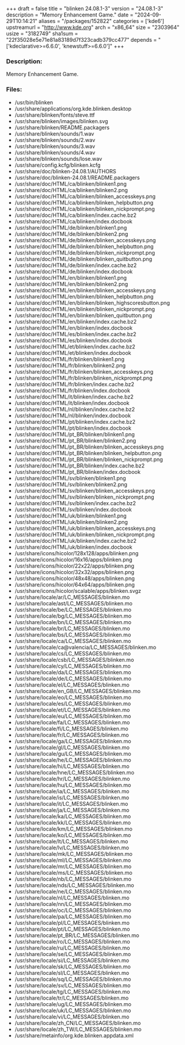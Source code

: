 +++
draft = false
title = "blinken 24.08.1-3"
version = "24.08.1-3"
description = "Memory Enhancement Game."
date = "2024-09-29T10:14:21"
aliases = "/packages/152822"
categories = ['kde6']
upstreamurl = "http://www.kde.org"
arch = "x86_64"
size = "2303964"
usize = "3182749"
sha1sum = "22f35028e5e71e81a83189d7f323cadb379cc477"
depends = "['kdeclarative>=6.6.0', 'knewstuff>=6.6.0']"
+++
### Description: 
Memory Enhancement Game.

### Files: 
* /usr/bin/blinken
* /usr/share/applications/org.kde.blinken.desktop
* /usr/share/blinken/fonts/steve.ttf
* /usr/share/blinken/images/blinken.svg
* /usr/share/blinken/README.packagers
* /usr/share/blinken/sounds/1.wav
* /usr/share/blinken/sounds/2.wav
* /usr/share/blinken/sounds/3.wav
* /usr/share/blinken/sounds/4.wav
* /usr/share/blinken/sounds/lose.wav
* /usr/share/config.kcfg/blinken.kcfg
* /usr/share/doc/blinken-24.08.1/AUTHORS
* /usr/share/doc/blinken-24.08.1/README.packagers
* /usr/share/doc/HTML/ca/blinken/blinken1.png
* /usr/share/doc/HTML/ca/blinken/blinken2.png
* /usr/share/doc/HTML/ca/blinken/blinken_accesskeys.png
* /usr/share/doc/HTML/ca/blinken/blinken_helpbutton.png
* /usr/share/doc/HTML/ca/blinken/blinken_nickprompt.png
* /usr/share/doc/HTML/ca/blinken/index.cache.bz2
* /usr/share/doc/HTML/ca/blinken/index.docbook
* /usr/share/doc/HTML/de/blinken/blinken1.png
* /usr/share/doc/HTML/de/blinken/blinken2.png
* /usr/share/doc/HTML/de/blinken/blinken_accesskeys.png
* /usr/share/doc/HTML/de/blinken/blinken_helpbutton.png
* /usr/share/doc/HTML/de/blinken/blinken_nickprompt.png
* /usr/share/doc/HTML/de/blinken/blinken_quitbutton.png
* /usr/share/doc/HTML/de/blinken/index.cache.bz2
* /usr/share/doc/HTML/de/blinken/index.docbook
* /usr/share/doc/HTML/en/blinken/blinken1.png
* /usr/share/doc/HTML/en/blinken/blinken2.png
* /usr/share/doc/HTML/en/blinken/blinken_accesskeys.png
* /usr/share/doc/HTML/en/blinken/blinken_helpbutton.png
* /usr/share/doc/HTML/en/blinken/blinken_highscoresbutton.png
* /usr/share/doc/HTML/en/blinken/blinken_nickprompt.png
* /usr/share/doc/HTML/en/blinken/blinken_quitbutton.png
* /usr/share/doc/HTML/en/blinken/index.cache.bz2
* /usr/share/doc/HTML/en/blinken/index.docbook
* /usr/share/doc/HTML/es/blinken/index.cache.bz2
* /usr/share/doc/HTML/es/blinken/index.docbook
* /usr/share/doc/HTML/et/blinken/index.cache.bz2
* /usr/share/doc/HTML/et/blinken/index.docbook
* /usr/share/doc/HTML/fr/blinken/blinken1.png
* /usr/share/doc/HTML/fr/blinken/blinken2.png
* /usr/share/doc/HTML/fr/blinken/blinken_accesskeys.png
* /usr/share/doc/HTML/fr/blinken/blinken_nickprompt.png
* /usr/share/doc/HTML/fr/blinken/index.cache.bz2
* /usr/share/doc/HTML/fr/blinken/index.docbook
* /usr/share/doc/HTML/it/blinken/index.cache.bz2
* /usr/share/doc/HTML/it/blinken/index.docbook
* /usr/share/doc/HTML/nl/blinken/index.cache.bz2
* /usr/share/doc/HTML/nl/blinken/index.docbook
* /usr/share/doc/HTML/pt/blinken/index.cache.bz2
* /usr/share/doc/HTML/pt/blinken/index.docbook
* /usr/share/doc/HTML/pt_BR/blinken/blinken1.png
* /usr/share/doc/HTML/pt_BR/blinken/blinken2.png
* /usr/share/doc/HTML/pt_BR/blinken/blinken_accesskeys.png
* /usr/share/doc/HTML/pt_BR/blinken/blinken_helpbutton.png
* /usr/share/doc/HTML/pt_BR/blinken/blinken_nickprompt.png
* /usr/share/doc/HTML/pt_BR/blinken/index.cache.bz2
* /usr/share/doc/HTML/pt_BR/blinken/index.docbook
* /usr/share/doc/HTML/sv/blinken/blinken1.png
* /usr/share/doc/HTML/sv/blinken/blinken2.png
* /usr/share/doc/HTML/sv/blinken/blinken_accesskeys.png
* /usr/share/doc/HTML/sv/blinken/blinken_nickprompt.png
* /usr/share/doc/HTML/sv/blinken/index.cache.bz2
* /usr/share/doc/HTML/sv/blinken/index.docbook
* /usr/share/doc/HTML/uk/blinken/blinken1.png
* /usr/share/doc/HTML/uk/blinken/blinken2.png
* /usr/share/doc/HTML/uk/blinken/blinken_accesskeys.png
* /usr/share/doc/HTML/uk/blinken/blinken_nickprompt.png
* /usr/share/doc/HTML/uk/blinken/index.cache.bz2
* /usr/share/doc/HTML/uk/blinken/index.docbook
* /usr/share/icons/hicolor/128x128/apps/blinken.png
* /usr/share/icons/hicolor/16x16/apps/blinken.png
* /usr/share/icons/hicolor/22x22/apps/blinken.png
* /usr/share/icons/hicolor/32x32/apps/blinken.png
* /usr/share/icons/hicolor/48x48/apps/blinken.png
* /usr/share/icons/hicolor/64x64/apps/blinken.png
* /usr/share/icons/hicolor/scalable/apps/blinken.svgz
* /usr/share/locale/ar/LC_MESSAGES/blinken.mo
* /usr/share/locale/ast/LC_MESSAGES/blinken.mo
* /usr/share/locale/be/LC_MESSAGES/blinken.mo
* /usr/share/locale/bg/LC_MESSAGES/blinken.mo
* /usr/share/locale/bn/LC_MESSAGES/blinken.mo
* /usr/share/locale/br/LC_MESSAGES/blinken.mo
* /usr/share/locale/bs/LC_MESSAGES/blinken.mo
* /usr/share/locale/ca/LC_MESSAGES/blinken.mo
* /usr/share/locale/ca@valencia/LC_MESSAGES/blinken.mo
* /usr/share/locale/cs/LC_MESSAGES/blinken.mo
* /usr/share/locale/csb/LC_MESSAGES/blinken.mo
* /usr/share/locale/cy/LC_MESSAGES/blinken.mo
* /usr/share/locale/da/LC_MESSAGES/blinken.mo
* /usr/share/locale/de/LC_MESSAGES/blinken.mo
* /usr/share/locale/el/LC_MESSAGES/blinken.mo
* /usr/share/locale/en_GB/LC_MESSAGES/blinken.mo
* /usr/share/locale/eo/LC_MESSAGES/blinken.mo
* /usr/share/locale/es/LC_MESSAGES/blinken.mo
* /usr/share/locale/et/LC_MESSAGES/blinken.mo
* /usr/share/locale/eu/LC_MESSAGES/blinken.mo
* /usr/share/locale/fa/LC_MESSAGES/blinken.mo
* /usr/share/locale/fi/LC_MESSAGES/blinken.mo
* /usr/share/locale/fr/LC_MESSAGES/blinken.mo
* /usr/share/locale/ga/LC_MESSAGES/blinken.mo
* /usr/share/locale/gl/LC_MESSAGES/blinken.mo
* /usr/share/locale/gu/LC_MESSAGES/blinken.mo
* /usr/share/locale/he/LC_MESSAGES/blinken.mo
* /usr/share/locale/hi/LC_MESSAGES/blinken.mo
* /usr/share/locale/hne/LC_MESSAGES/blinken.mo
* /usr/share/locale/hr/LC_MESSAGES/blinken.mo
* /usr/share/locale/hu/LC_MESSAGES/blinken.mo
* /usr/share/locale/ia/LC_MESSAGES/blinken.mo
* /usr/share/locale/is/LC_MESSAGES/blinken.mo
* /usr/share/locale/it/LC_MESSAGES/blinken.mo
* /usr/share/locale/ja/LC_MESSAGES/blinken.mo
* /usr/share/locale/ka/LC_MESSAGES/blinken.mo
* /usr/share/locale/kk/LC_MESSAGES/blinken.mo
* /usr/share/locale/km/LC_MESSAGES/blinken.mo
* /usr/share/locale/ko/LC_MESSAGES/blinken.mo
* /usr/share/locale/lt/LC_MESSAGES/blinken.mo
* /usr/share/locale/lv/LC_MESSAGES/blinken.mo
* /usr/share/locale/mk/LC_MESSAGES/blinken.mo
* /usr/share/locale/ml/LC_MESSAGES/blinken.mo
* /usr/share/locale/mr/LC_MESSAGES/blinken.mo
* /usr/share/locale/ms/LC_MESSAGES/blinken.mo
* /usr/share/locale/nb/LC_MESSAGES/blinken.mo
* /usr/share/locale/nds/LC_MESSAGES/blinken.mo
* /usr/share/locale/ne/LC_MESSAGES/blinken.mo
* /usr/share/locale/nl/LC_MESSAGES/blinken.mo
* /usr/share/locale/nn/LC_MESSAGES/blinken.mo
* /usr/share/locale/oc/LC_MESSAGES/blinken.mo
* /usr/share/locale/pa/LC_MESSAGES/blinken.mo
* /usr/share/locale/pl/LC_MESSAGES/blinken.mo
* /usr/share/locale/pt/LC_MESSAGES/blinken.mo
* /usr/share/locale/pt_BR/LC_MESSAGES/blinken.mo
* /usr/share/locale/ro/LC_MESSAGES/blinken.mo
* /usr/share/locale/ru/LC_MESSAGES/blinken.mo
* /usr/share/locale/se/LC_MESSAGES/blinken.mo
* /usr/share/locale/si/LC_MESSAGES/blinken.mo
* /usr/share/locale/sk/LC_MESSAGES/blinken.mo
* /usr/share/locale/sl/LC_MESSAGES/blinken.mo
* /usr/share/locale/sq/LC_MESSAGES/blinken.mo
* /usr/share/locale/sv/LC_MESSAGES/blinken.mo
* /usr/share/locale/tg/LC_MESSAGES/blinken.mo
* /usr/share/locale/tr/LC_MESSAGES/blinken.mo
* /usr/share/locale/ug/LC_MESSAGES/blinken.mo
* /usr/share/locale/uk/LC_MESSAGES/blinken.mo
* /usr/share/locale/vi/LC_MESSAGES/blinken.mo
* /usr/share/locale/zh_CN/LC_MESSAGES/blinken.mo
* /usr/share/locale/zh_TW/LC_MESSAGES/blinken.mo
* /usr/share/metainfo/org.kde.blinken.appdata.xml
